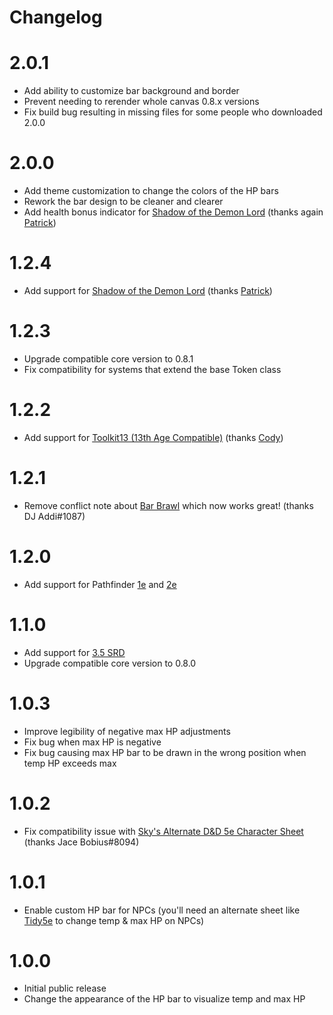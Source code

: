 # Changelog

# 2.0.1
 - Add ability to customize bar background and border
 - Prevent needing to rerender whole canvas 0.8.x versions
 - Fix build bug resulting in missing files for some people who downloaded 2.0.0

# 2.0.0
 - Add theme customization to change the colors of the HP bars
 - Rework the bar design to be cleaner and clearer
 - Add health bonus indicator for [Shadow of the Demon Lord](https://foundryvtt.com/packages/demonlord) (thanks again [Patrick](https://github.com/patrickporto))

# 1.2.4
 - Add support for [Shadow of the Demon Lord](https://foundryvtt.com/packages/demonlord) (thanks [Patrick](https://github.com/patrickporto))

# 1.2.3
 - Upgrade compatible core version to 0.8.1
 - Fix compatibility for systems that extend the base Token class

# 1.2.2
 - Add support for [Toolkit13 (13th Age Compatible)](https://foundryvtt.com/packages/archmage) (thanks [Cody](https://github.com/cswendrowski))

# 1.2.1
 - Remove conflict note about [Bar Brawl](https://gitlab.com/woodentavern/foundryvtt-bar-brawl) which now works great! (thanks DJ Addi#1087)

# 1.2.0
 - Add support for Pathfinder [1e](https://foundryvtt.com/packages/pf1) and [2e](https://foundryvtt.com/packages/pf2e)

# 1.1.0
 - Add support for [3.5 SRD](https://foundryvtt.com/packages/D35E)
 - Upgrade compatible core version to 0.8.0

# 1.0.3
 - Improve legibility of negative max HP adjustments
 - Fix bug when max HP is negative
 - Fix bug causing max HP bar to be drawn in the wrong position when temp HP exceeds max

# 1.0.2
 - Fix compatibility issue with [Sky's Alternate D&D 5e Character Sheet](https://github.com/Sky-Captain-13/foundry/tree/master/alt5e) (thanks Jace Bobius#8094)

# 1.0.1
 - Enable custom HP bar for NPCs (you'll need an alternate sheet like [Tidy5e](https://foundryvtt.com/packages/tidy5e-sheet) to change temp & max HP on NPCs)

# 1.0.0
 - Initial public release
 - Change the appearance of the HP bar to visualize temp and max HP
